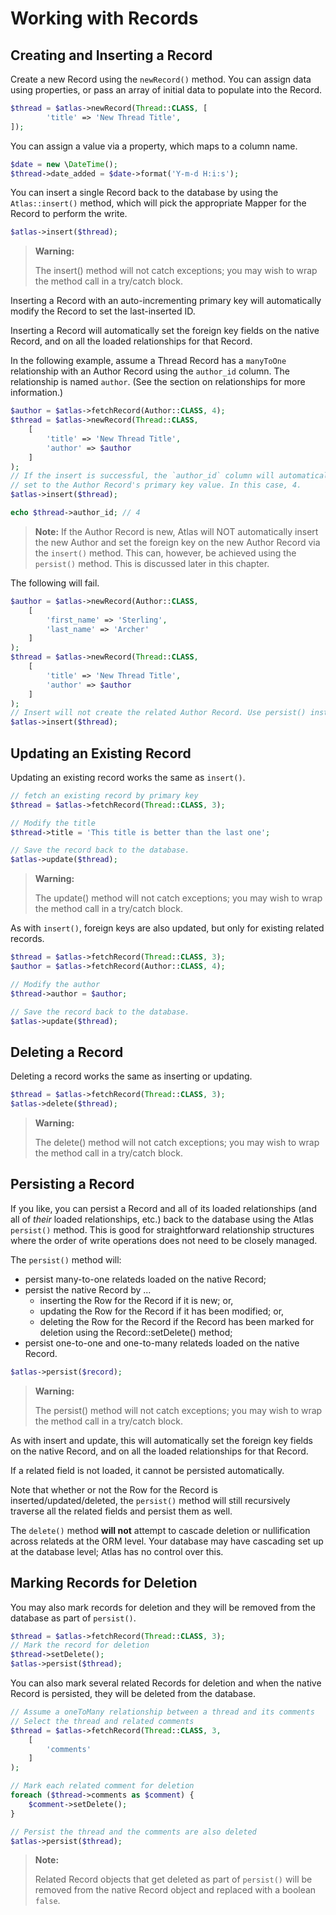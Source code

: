 # Working with Records

## Creating and Inserting a Record

Create a new Record using the `newRecord()` method. You can assign data using
properties, or pass an array of initial data to populate into the Record.

```php
$thread = $atlas->newRecord(Thread::CLASS, [
        'title' => 'New Thread Title',
]);
```

You can assign a value via a property, which maps to a column name.

```php
$date = new \DateTime();
$thread->date_added = $date->format('Y-m-d H:i:s');
```

You can insert a single Record back to the database by using the `Atlas::insert()`
method, which will pick the appropriate Mapper for the Record to perform the
write.

```php
$atlas->insert($thread);
```

> **Warning:**
>
> The insert() method will not catch exceptions; you may wish to wrap the
> method call in a try/catch block.

Inserting a Record with an auto-incrementing primary key will automatically
modify the Record to set the last-inserted ID.

Inserting a Record will automatically set the foreign key fields on the native
Record, and on all the loaded relationships for that Record.

In the following example, assume a Thread Record has a `manyToOne` relationship
with an Author Record using the `author_id` column. The relationship is named
`author`. (See the section on relationships for more information.)

```php
$author = $atlas->fetchRecord(Author::CLASS, 4);
$thread = $atlas->newRecord(Thread::CLASS,
    [
        'title' => 'New Thread Title',
        'author' => $author
    ]
);
// If the insert is successful, the `author_id` column will automatically be
// set to the Author Record's primary key value. In this case, 4.
$atlas->insert($thread);

echo $thread->author_id; // 4
```

> **Note:**
  If the Author Record is new, Atlas will NOT automatically insert the
  new Author and set the foreign key on the new Author Record via the `insert()`
  method. This can, however, be achieved using the `persist()` method. This is
  discussed later in this chapter.

The following will fail.

```php
$author = $atlas->newRecord(Author::CLASS,
    [
        'first_name' => 'Sterling',
        'last_name' => 'Archer'
    ]
);
$thread = $atlas->newRecord(Thread::CLASS,
    [
        'title' => 'New Thread Title',
        'author' => $author
    ]
);
// Insert will not create the related Author Record. Use persist() instead.
$atlas->insert($thread);
```

## Updating an Existing Record

Updating an existing record works the same as `insert()`.

```php
// fetch an existing record by primary key
$thread = $atlas->fetchRecord(Thread::CLASS, 3);

// Modify the title
$thread->title = 'This title is better than the last one';

// Save the record back to the database.
$atlas->update($thread);
```

> **Warning:**
>
> The update() method will not catch exceptions; you may wish to wrap the
> method call in a try/catch block.

As with `insert()`, foreign keys are also updated, but only for existing related
records.

```php
$thread = $atlas->fetchRecord(Thread::CLASS, 3);
$author = $atlas->fetchRecord(Author::CLASS, 4);

// Modify the author
$thread->author = $author;

// Save the record back to the database.
$atlas->update($thread);
```

## Deleting a Record

Deleting a record works the same as inserting or updating.

```php
$thread = $atlas->fetchRecord(Thread::CLASS, 3);
$atlas->delete($thread);
```

> **Warning:**
>
> The delete() method will not catch exceptions; you may wish to wrap the
> method call in a try/catch block.

## Persisting a Record

If you like, you can persist a Record and all of its loaded relationships (and
all of *their* loaded relationships, etc.) back to the database using the Atlas
`persist()` method. This is good for straightforward relationship structures
where the order of write operations does not need to be closely managed.

The `persist()` method will:

- persist many-to-one relateds loaded on the native Record;
- persist the native Record by ...
    - inserting the Row for the Record if it is new; or,
    - updating the Row for the Record if it has been modified; or,
    - deleting the Row for the Record if the Record has been marked for deletion
      using the Record::setDelete() method;
- persist one-to-one and one-to-many relateds loaded on the native Record.

```php
$atlas->persist($record);
```

> **Warning:**
>
> The persist() method will not catch exceptions; you may wish to wrap the
> method call in a try/catch block.

As with insert and update, this will automatically set the foreign key fields on
the native Record, and on all the loaded relationships for that Record.

If a related field is not loaded, it cannot be persisted automatically.

Note that whether or not the Row for the Record is inserted/updated/deleted, the
`persist()` method will still recursively traverse all the related fields and
persist them as well.

The `delete()` method **will not** attempt to cascade deletion or nullification
across relateds at the ORM level. Your database may have cascading set up at the
database level; Atlas has no control over this.

## Marking Records for Deletion

You may also mark records for deletion and they will be removed from the
database as part of `persist()`.

```php
$thread = $atlas->fetchRecord(Thread::CLASS, 3);
// Mark the record for deletion
$thread->setDelete();
$atlas->persist($thread);
```

You can also mark several related Records for deletion and when the native
Record is persisted, they will be deleted from the database.

```php
// Assume a oneToMany relationship between a thread and its comments
// Select the thread and related comments
$thread = $atlas->fetchRecord(Thread::CLASS, 3,
    [
        'comments'
    ]
);

// Mark each related comment for deletion
foreach ($thread->comments as $comment) {
    $comment->setDelete();
}

// Persist the thread and the comments are also deleted
$atlas->persist($thread);
```

> **Note:**
>
> Related Record objects that get deleted as part of `persist()` will be
> removed from the native Record object and replaced with a boolean `false`.
